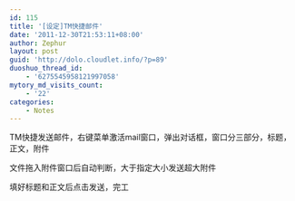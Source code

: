 ```yaml
---
id: 115
title: '[设定]TM快捷邮件'
date: '2011-12-30T21:53:11+08:00'
author: Zephur
layout: post
guid: 'http://dolo.cloudlet.info/?p=89'
duoshuo_thread_id:
    - '6275545958121997058'
mytory_md_visits_count:
    - '22'
categories:
    - Notes
---
```


TM快捷发送邮件，右键菜单激活mail窗口，弹出对话框，窗口分三部分，标题，正文，附件

文件拖入附件窗口后自动判断，大于指定大小发送超大附件

填好标题和正文后点击发送，完工